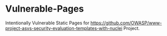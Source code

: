 # Vulnerable-Pages
Intentionally Vulnerable Static Pages for https://github.com/OWASP/www-project-asvs-security-evaluation-templates-with-nuclei Project.
 
